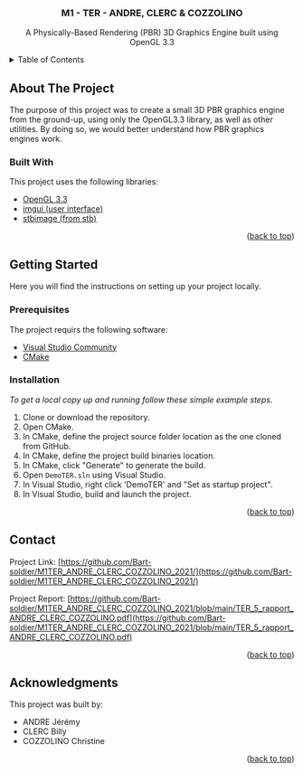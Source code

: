 <a name="readme-top"></a>

<br />
<div align="center">
  <h3 align="center">M1 - TER - ANDRE, CLERC & COZZOLINO</h3>

  <p align="center">
    A Physically-Based Rendering (PBR) 3D Graphics Engine built using OpenGL 3.3
    <br />
  </p>
</div>

<!-- TABLE OF CONTENTS -->
<details>
  <summary>Table of Contents</summary>
  <ol>
    <li>
      <a href="#about-the-project">About The Project</a>
      <ul>
        <li><a href="#built-with">Built With</a></li>
      </ul>
    </li>
    <li>
      <a href="#getting-started">Getting Started</a>
      <ul>
        <li><a href="#prerequisites">Prerequisites</a></li>
        <li><a href="#installation">Installation</a></li>
      </ul>
    </li>
    <li><a href="#contact">Contact</a></li>
    <li><a href="#acknowledgments">Acknowledgments</a></li>
  </ol>
</details>

<!-- ABOUT THE PROJECT -->
## About The Project

The purpose of this project was to create a small 3D PBR graphics engine from the ground-up, using only the OpenGL3.3 library, as well as other utilities. By doing so, we would better understand how PBR graphics engines work.

### Built With

This project uses the following libraries:

* [OpenGL 3.3](https://www.opengl.org/)
* [imgui (user interface)](https://github.com/ocornut/imgui)
* [stbimage (from stb)](https://github.com/nothings/stb)

<p align="right">(<a href="#readme-top">back to top</a>)</p>

<!-- GETTING STARTED -->
## Getting Started

Here you will find the instructions on setting up your project locally.

### Prerequisites

The project requirs the following software:

* [Visual Studio Community](https://visualstudio.microsoft.com/fr/vs/community/)
* [CMake](https://cmake.org/download/)

### Installation

_To get a local copy up and running follow these simple example steps._

1. Clone or download the repository.
2. Open CMake.
3. In CMake, define the project source folder location as the one cloned from GitHub.
4. In CMake, define the project build binaries location.
5. In CMake, click "Generate" to generate the build.
6. Open `DemoTER.sln` using Visual Studio.
7. In Visual Studio, right click 'DemoTER' and "Set as startup project".
8. In Visual Studio, build and launch the project.

<p align="right">(<a href="#readme-top">back to top</a>)</p>

<!-- CONTACT -->
## Contact

Project Link: [https://github.com/Bart-soldier/M1TER_ANDRE_CLERC_COZZOLINO_2021/](https://github.com/Bart-soldier/M1TER_ANDRE_CLERC_COZZOLINO_2021/)

Project Report: [https://github.com/Bart-soldier/M1TER_ANDRE_CLERC_COZZOLINO_2021/blob/main/TER_5_rapport_ANDRE_CLERC_COZZOLINO.pdf](https://github.com/Bart-soldier/M1TER_ANDRE_CLERC_COZZOLINO_2021/blob/main/TER_5_rapport_ANDRE_CLERC_COZZOLINO.pdf)

<p align="right">(<a href="#readme-top">back to top</a>)</p>

<!-- ACKNOWLEDGMENTS -->
## Acknowledgments

This project was built by:

* ANDRE Jérémy
* CLERC Billy
* COZZOLINO Christine

<p align="right">(<a href="#readme-top">back to top</a>)</p>
